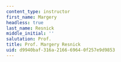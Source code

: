 ```yaml
---
content_type: instructor
first_name: Margery
headless: true
last_name: Resnick
middle_initial: ''
salutation: Prof.
title: Prof. Margery Resnick
uid: d9940baf-316a-2166-6964-0f257e9d9853
---
```

